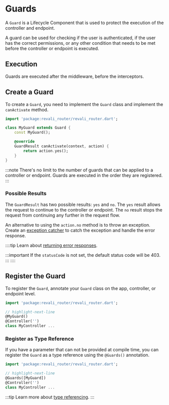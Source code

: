 # Guards

A `Guard` is a Lifecycle Component that is used to protect the execution of the controller and endpoint.

A guard can be used for checking if the user is authenticated, if the user has the correct permissions, or any other condition that needs to be met before the controller or endpoint is executed.

## Execution

Guards are executed after the middleware, before the interceptors.

## Create a Guard

To create a `Guard`, you need to implement the `Guard` class and implement the `canActivate` method.

```dart title="lib/guards/my_guard.dart"
import 'package:revali_router/revali_router.dart';

class MyGuard extends Guard {
    const MyGuard();

    @override
    GuardResult canActivate(context, action) {
        return action.yes();
    }
}
```

:::note
There's no limit to the number of guards that can be applied to a controller or endpoint. Guards are executed in the order they are registered.
:::

### Possible Results

The `GuardResult` has two possible results: `yes` and `no`. The `yes` result allows the request to continue to the controller or endpoint. The `no` result stops the request from continuing any further in the request flow.

An alternative to using the `action.no` method is to throw an exception. Create an [exception catcher][exception-catchers] to catch the exception and handle the error response.

::::tip
Learn about [returning error responses][error-responses].

:::important
If the `statusCode` is not set, the default status code will be 403.
:::
::::

## Register the Guard

To register the `Guard`, annotate your `Guard` class on the app, controller, or endpoint level.

```dart title="routes/controllers/my_controller.dart"
import 'package:revali_router/revali_router.dart';

// highlight-next-line
@MyGuard()
@Controller('')
class MyController ...
```

### Register as Type Reference

If you have a parameter that can not be provided at compile time, you can register the `Guard` as a type reference using the `@Guards()` annotation.

```dart title="routes/controllers/my_controller.dart"
import 'package:revali_router/revali_router.dart';

// highlight-next-line
@Guards([MyGuard])
@Controller('')
class MyController ...
```

:::tip
Learn more about [type referencing][type-referencing].
:::

[exception-catchers]: ./6-exception-catchers.md
[type-referencing]: ../tidbits.md#using-types-in-annotations
[error-responses]: ../lifecycle-components/0-overview.md#error-responses
